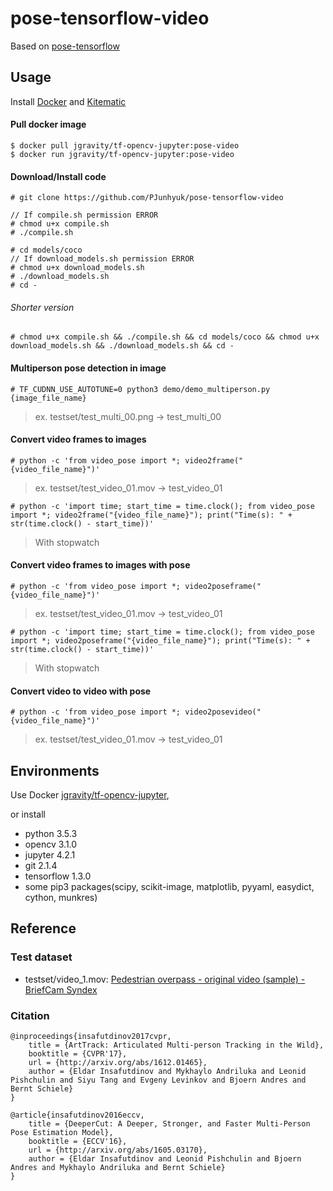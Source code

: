 # pose-tensorflow-video

Based on [pose-tensorflow](https://github.com/eldar/pose-tensorflow)

## Usage

Install [Docker](https://docker.com) and [Kitematic](https://kitematic.com/)

#### Pull docker image
```
$ docker pull jgravity/tf-opencv-jupyter:pose-video
$ docker run jgravity/tf-opencv-jupyter:pose-video
```

#### Download/Install code
```
# git clone https://github.com/PJunhyuk/pose-tensorflow-video

// If compile.sh permission ERROR
# chmod u+x compile.sh
# ./compile.sh

# cd models/coco
// If download_models.sh permission ERROR
# chmod u+x download_models.sh
# ./download_models.sh
# cd -
```

###### Shorter version
```
# chmod u+x compile.sh && ./compile.sh && cd models/coco && chmod u+x download_models.sh && ./download_models.sh && cd -
```

#### Multiperson pose detection in image
```
# TF_CUDNN_USE_AUTOTUNE=0 python3 demo/demo_multiperson.py {image_file_name}
```
> ex. testset/test_multi_00.png -> test_multi_00

#### Convert video frames to images
```
# python -c 'from video_pose import *; video2frame("{video_file_name}")'
```
> ex. testset/test_video_01.mov -> test_video_01
```
# python -c 'import time; start_time = time.clock(); from video_pose import *; video2frame("{video_file_name}"); print("Time(s): " + str(time.clock() - start_time))'
```
> With stopwatch

#### Convert video frames to images with pose
```
# python -c 'from video_pose import *; video2poseframe("{video_file_name}")'
```
> ex. testset/test_video_01.mov -> test_video_01
```
# python -c 'import time; start_time = time.clock(); from video_pose import *; video2poseframe("{video_file_name}"); print("Time(s): " + str(time.clock() - start_time))'
```
> With stopwatch

#### Convert video to video with pose
```
# python -c 'from video_pose import *; video2posevideo("{video_file_name}")'
```
> ex. testset/test_video_01.mov -> test_video_01

## Environments

Use Docker [jgravity/tf-opencv-jupyter](https://hub.docker.com/r/jgravity/tf-opencv-jupyter/),

or install

- python 3.5.3
- opencv 3.1.0
- jupyter 4.2.1
- git 2.1.4
- tensorflow 1.3.0
- some pip3 packages(scipy, scikit-image, matplotlib, pyyaml, easydict, cython, munkres)

## Reference

### Test dataset
- testset/video_1.mov: [Pedestrian overpass - original video (sample) - BriefCam Syndex](https://www.youtube.com/watch?v=aUdKzb4LGJI)

### Citation
    @inproceedings{insafutdinov2017cvpr,
	    title = {ArtTrack: Articulated Multi-person Tracking in the Wild},
	    booktitle = {CVPR'17},
	    url = {http://arxiv.org/abs/1612.01465},
	    author = {Eldar Insafutdinov and Mykhaylo Andriluka and Leonid Pishchulin and Siyu Tang and Evgeny Levinkov and Bjoern Andres and Bernt Schiele}
    }

    @article{insafutdinov2016eccv,
        title = {DeeperCut: A Deeper, Stronger, and Faster Multi-Person Pose Estimation Model},
	    booktitle = {ECCV'16},
        url = {http://arxiv.org/abs/1605.03170},
        author = {Eldar Insafutdinov and Leonid Pishchulin and Bjoern Andres and Mykhaylo Andriluka and Bernt Schiele}
    }
